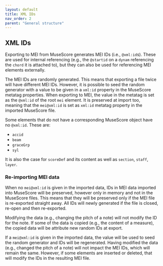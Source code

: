```yaml
---
layout: default
title: XML IDs
nav_order: 2
parent: "General structure"
---
```


## XML IDs

Exporting to MEI from MuseScore generates MEI IDs (i.e., `@xml:id`s). These are used for internal referencing (e.g., the `@startid` on a `dynam` referencing the `chord` it is attached to), but they can also be used for referencing MEI elements externally.

The MEI IDs are randomly generated. This means that exporting a file twice will have different MEI IDs. However, it is possible to seed the random generator with a value to be given in a `xml:id` property in the MuseScore metatag properties. When exporting to MEI, the value in the metatag is set as the `@xml:id` of the root `mei` element. It is preserved at import too, meaning that the `mei@xml:id` is set as `xml:id` metatag property in the imported MuseScore file.

Some elements that do not have a corresponding MuseScore object have no `@xml:id`. These are:

* `accid`
* `beam`
* `graceGrp`
* `syl`

It is also the case for `scoreDef` and its content as well as `section`, `staff`, `layer`.

### Re-importing MEI data

When no `mei@xml:id` is given in the imported data, IDs in MEI data imported into MuseScore will be preserved, however only in memory and not in the MuseScore files. This means that they will be preserved only if the MEI file is re-exported straight away. All IDs will newly generated if the file is closed, re-open and then re-exported.

Modifying the data (e.g., changing the pitch of a note) will not modify the ID for the note. If some of the data is copied (e.g., the content of a measure), the copied data will be attribute new random IDs at export. 

If a `mei@xml:id` is given in the imported data, the value will be used to seed the random generator and IDs will be regenerated. Having modified the data (e.g., changed the pitch of a note) will not impact the MEI IDs, which will remain the same. However, if some elements are inserted or deleted, that will modify the IDs in the resulting MEI file.
